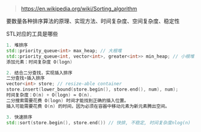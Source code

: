 > https://en.wikipedia.org/wiki/Sorting_algorithm

要数量各种排序算法的原理、实现方法、时间复杂度、空间复杂度、稳定性

STL对应的工具是哪些

```cpp
1. 堆排序
std::priority_queue<int> max_heap; // 大根堆
std::priority_queue<int, vector<int>, greater<int>> min_heap; // 小根堆
添加元素：时间复杂度 O(logn)

2. 结合二分查找，实现插入排序
二分查找+插入排序
vector<int> store; // resize-able container
store.insert(lower_bound(store.begin(), store.end(), num), num);
时间复杂度：O(n) + O(logn) ≈ O(n).
二分搜索需要花费 O(logn) 时间才能找到正确的插入位置。
插入可能需要花费 O(n) 的时间，因为必须在容器中移动元素为新元素腾出空间。

3. 快速排序
std::sort(store.begin(), store.end()) // 快排, 不稳定, 时间复杂度nlog(n)

```
